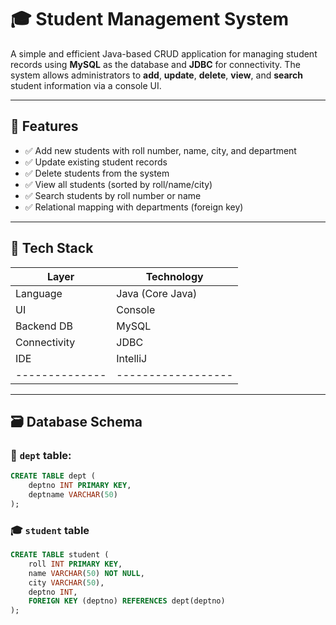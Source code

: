 # 🎓 Student Management System

A simple and efficient Java-based CRUD application for managing student records using **MySQL** as the database and **JDBC** for connectivity. The system allows administrators to **add**, **update**, **delete**, **view**, and **search** student information via a console UI.

---

## 📌 Features

- ✅ Add new students with roll number, name, city, and department
- ✅ Update existing student records
- ✅ Delete students from the system
- ✅ View all students (sorted by roll/name/city)
- ✅ Search students by roll number or name
- ✅ Relational mapping with departments (foreign key)

---

## 🧰 Tech Stack

| Layer        | Technology       |
|--------------|------------------|
| Language     | Java (Core Java) |
| UI           | Console          |
| Backend DB   | MySQL            |
| Connectivity | JDBC             |
| IDE          | IntelliJ         |
|--------------|------------------|

---

## 🗃️ Database Schema

### 🏢 `dept` table:
```sql
CREATE TABLE dept (
    deptno INT PRIMARY KEY,
    deptname VARCHAR(50)
);
```
### 🎓 `student` table
```sql
CREATE TABLE student (
    roll INT PRIMARY KEY,
    name VARCHAR(50) NOT NULL,
    city VARCHAR(50),
    deptno INT,
    FOREIGN KEY (deptno) REFERENCES dept(deptno)
);
```

